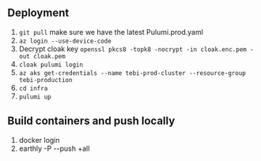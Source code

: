 ## Deployment

1. `git pull` make sure we have the latest Pulumi.prod.yaml
1. `az login --use-device-code`
1. Decrypt cloak key `openssl pkcs8 -topk8 -nocrypt -in cloak.enc.pem -out cloak.pem`
1. `cloak pulumi login`
1. `az aks get-credentials --name tebi-prod-cluster --resource-group tebi-production`
1. `cd infra`
1. `pulumi up`

## Build containers and push locally

1. docker login
1. earthly -P --push +all